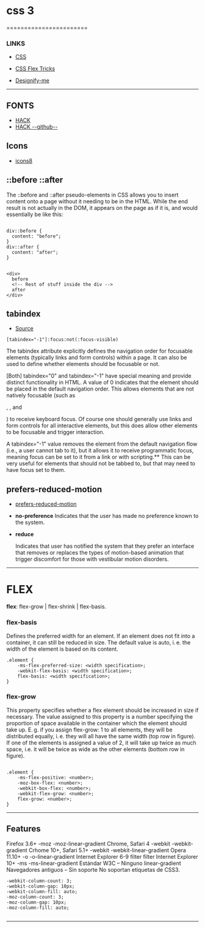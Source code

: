 # css 3
=======================


### LINKS

- [CSS ](https://en.owl.institute/web-interface-design/css-basics/flexible-layouts-using-flexbox-all-flexbox-properties-at-a-glance)
- [CSS Flex Tricks](https://css-tricks.com/snippets/css/a-guide-to-flexbox/)

- [Designify-me](http://designify.me/)
-----------------------------------------------------------------------------------------------------

## FONTS

- [HACK](https://sourcefoundry.org/hack/)
- [HACK --github--](https://github.com/source-foundry/Hack/blob/master/docs/WEBFONT_USAGE.md)


## Icons

- [icons8](https://icons8.com/)

## ::before ::after

The ::before and ::after pseudo-elements in CSS allows you to insert content onto a page without it needing to be in the HTML. While the end result is not actually in the DOM, it appears on the page as if it is, and would essentially be like this:


```

div::before {
  content: "before";
}
div::after {
  content: "after";
}

```


```

<div>
  before
  <!-- Rest of stuff inside the div -->
  after
</div>

```

## tabindex

- [Source](https://webaim.org/techniques/keyboard/tabindex)

```
[tabindex="-1"]:focus:not(:focus-visible)
```
The tabindex attribute explicitly defines the navigation order for focusable elements (typically links and form controls) within a page. It can also be used to define whether elements should be focusable or not.

[Both] tabindex="0" and tabindex="-1" have special meaning and provide distinct functionality in HTML. A value of 0 indicates that the element should be placed in the default navigation order. This allows elements that are not natively focusable (such as <div>, <span>, and <p>) to receive keyboard focus. Of course one should generally use links and form controls for all interactive elements, but this does allow other elements to be focusable and trigger interaction.

A tabindex="-1" value removes the element from the default navigation flow (i.e., a user cannot tab to it), but it allows it to receive programmatic focus, meaning focus can be set to it from a link or with scripting.** This can be very useful for elements that should not be tabbed to, but that may need to have focus set to them.

## prefers-reduced-motion

- [prefers-reduced-motion](https://developer.mozilla.org/en-US/docs/Web/CSS/@media/prefers-reduced-motion)


* **no-preference**
    Indicates that the user has made no preference known to the system.

* **reduce**

    Indicates that user has notified the system that they prefer an interface that removes or replaces the types of motion-based animation that trigger discomfort for those with vestibular motion disorders. 

-----------------------------------------------------------------------------------------------------

# FLEX

**flex**:  flex-grow | flex-shrink | flex-basis.

### flex-basis

Defines the preferred width for an element. If an element does not fit into a container, it can still be reduced in size. The default value is auto, i. e. the width of the element is based on its content.

```
.element {
    -ms-flex-preferred-size: <width specification>;
    -webkit-flex-basis: <width specification>;
    flex-basis: <width specification>;
}

```

### flex-grow

This property specifies whether a flex element should be increased in size if necessary. The value assigned to this property is a number specifying the proportion of space available in the container which the element should take up. E. g. if you assign flex-grow: 1 to all elements, they will be distributed equally, i. e. they will all have the same width (top row in figure). If one of the elements is assigned a value of 2, it will take up twice as much space, i.e. it will be twice as wide as the other elements (bottom row in figure).

```

.element {
    -ms-flex-positive: <number>;
    -moz-box-flex: <number>;
    -webkit-box-flex: <number>;
    -webkit-flex-grow: <number>;
    flex-grow: <number>;
}

```
-----------------------------------------------------------------------------------------------------

## Features


Firefox 3.6+ 		-moz 	-moz-linear-gradient
Chrome, Safari 4 		-webkit 	-webkit-gradient
Crhome 10+, Safari 5.1+ 		-webkit 	-webkit-linear-gradient
Opera 11.10+ 		-o 	-o-linear-gradient
Internet Explorer 6-9 		filter 	filter
Internet Explorer 10+ 		-ms 	-ms-linear-gradient
Estándar W3C 	– 	Ninguno 	linear-gradient
Navegadores antiguos 	– 	Sin soporte 	No soportan etiquetas de CSS3.


```
-webkit-column-count: 3;
-webkit-column-gap: 10px;
-webkit-column-fill: auto;
-moz-column-count: 3;
-moz-column-gap: 10px;
-moz-column-fill: auto;


```




-----------------------------------------------------------------------------------------------------
